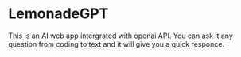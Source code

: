 # LemonadeGPT
This is an AI web app intergrated with openai API.
You can ask it any question from coding to text and it will give you a quick responce.
